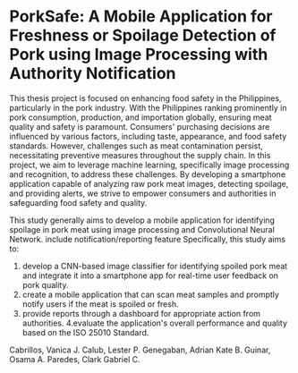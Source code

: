# PorkSafe: A Mobile Application for Freshness or Spoilage Detection of Pork using Image Processing with Authority Notification

This thesis project is focused on enhancing food safety in the Philippines, particularly in the pork industry. With the Philippines ranking prominently in pork consumption, production, and importation globally, ensuring meat quality and safety is paramount. Consumers' purchasing decisions are influenced by various factors, including taste, appearance, and food safety standards. However, challenges such as meat contamination persist, necessitating preventive measures throughout the supply chain. In this project, we aim to leverage machine learning, specifically image processing and recognition, to address these challenges. By developing a smartphone application capable of analyzing raw pork meat images, detecting spoilage, and providing alerts, we strive to empower consumers and authorities in safeguarding food safety and quality. 

This study generally aims to develop a mobile application for identifying spoilage in pork meat using image processing and Convolutional Neural Network. include notification/reporting feature
Specifically, this study aims to:
1. develop a CNN-based image classifier for identifying spoiled pork meat and integrate it into a smartphone app for real-time user feedback on pork quality.
2. create a mobile application that can scan meat samples and promptly notify users if the meat is spoiled or fresh.
3. provide reports through a dashboard for appropriate action from authorities.
4.evaluate the application's overall performance and quality based on the ISO 25010 Standard.

Cabrillos, Vanica J.
Calub, Lester P.
Genegaban, Adrian Kate B.
Guinar, Osama A.
Paredes, Clark Gabriel C.



